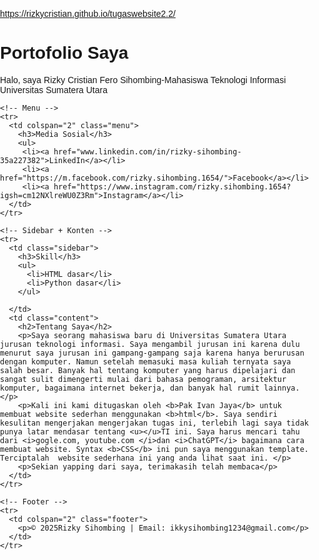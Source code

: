 https://rizkycristian.github.io/tugaswebsite2.2/

<html lang="id">
<head>
  <meta charset="UTF-8">
  <meta name="viewport" content="width=device-width, initial-scale=1.0">
  <title>Portofolio Rizky Cristian</title>
  <style>
    body {
      font-family: Arial, sans-serif;
      margin: 0;
      padding: 0;
    }
    table {
      width: 100%;
      border-collapse: collapse;
      min-height: 100vh;
    }
    td {
      border: 1px solid #333;
      padding: 15px;
      vertical-align: top;
    }
    .header {
      text-align: center;
      font-size: 24px;
      font-weight: bold;
      background: #3b08e3;
      color: white;
    }
    .menu {
      text-align: left;
      background: #f2f2f2;
    }
    .menu a {
      margin: 0 15px;
      text-decoration: none;
      color: #333;
      font-weight: bold;
    }
    .sidebar {
      width: 25%;
      background: #440db1;
    }
    .content {
      width: 75%;
    }
    .footer {
      text-align: center;
      background: #498ad9;
      color: white;
    }
  </style>
</head>
    <!-- Header -->
    <tr>
      <td colspan="2" class="header">
        <h1>Portofolio Saya</h1>
        <p>Halo, saya Rizky Cristian Fero Sihombing-Mahasiswa Teknologi Informasi Universitas Sumatera Utara</p>
      </td>
    </tr>

    <!-- Menu -->
    <tr>
      <td colspan="2" class="menu">
        <h3>Media Sosial</h3>
        <ul>
         <li><a href="www.linkedin.com/in/rizky-sihombing-35a227382">LinkedIn</a></li>
         <li><a href="https://m.facebook.com/rizky.sihombing.1654/">Facebook</a></li>
         <li><a href="https://www.instagram.com/rizky.sihombing.1654?igsh=cm12NXlreWU0Z3Rm">Instagram</a></li>
      </td>
    </tr>

    <!-- Sidebar + Konten -->
    <tr>
      <td class="sidebar">
        <h3>Skill</h3>
        <ul>
          <li>HTML dasar</li>
          <li>Python dasar</li>
        </ul>

      </td>
      <td class="content">
        <h2>Tentang Saya</h2>
        <p>Saya seorang mahasiswa baru di Universitas Sumatera Utara jurusan teknologi informasi. Saya mengambil jurusan ini karena dulu menurut saya jurusan ini gampang-gampang saja karena hanya berurusan dengan komputer. Namun setelah memasuki masa kuliah ternyata saya salah besar. Banyak hal tentang komputer yang harus dipelajari dan sangat sulit dimengerti mulai dari bahasa pemograman, arsitektur komputer, bagaimana internet bekerja, dan banyak hal rumit lainnya.</p>
        <p>Kali ini kami ditugaskan oleh <b>Pak Ivan Jaya</b> untuk membuat website sederhan menggunakan <b>html</b>. Saya sendiri kesulitan mengerjakan mengerjakan tugas ini, terlebih lagi saya tidak punya latar mendasar tentang <u></u>TI ini. Saya harus mencari tahu dari <i>gogle.com, youtube.com </i>dan <i>ChatGPT</i> bagaimana cara membuat website. Syntax <b>CSS</b> ini pun saya menggunakan template. Terciptalah  website sederhana ini yang anda lihat saat ini. </p>
        <p>Sekian yapping dari saya, terimakasih telah membaca</p>
      </td>
    </tr>

    <!-- Footer -->
    <tr>
      <td colspan="2" class="footer">
        <p>© 2025Rizky Sihombing | Email: ikkysihombing1234@gmail.com</p>
      </td>
    </tr>
  </table>
</body>
</html>
